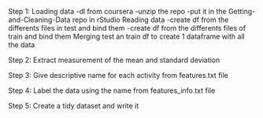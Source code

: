 Step 1:
Loading data
    -dl from coursera 
    -unzip the repo
    -put it in the Getting-and-Cleaning-Data repo in rStudio
Reading data
    -create df from the differents files in test and bind them
    -create df from the differents files of train and bind them
Merging test an train df to create 1 dataframe with all the data

Step 2:
Extract measurement of the mean and standard deviation

Step 3:
Give descriptive name for each activity from features.txt file

Step 4:
Label the data using the name from features_info.txt file

Step 5: 
Create a tidy dataset and write it
